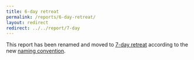 ```yaml
---
title: 6-day retreat
permalink: /reports/6-day-retreat/
layout: redirect
redirect: ../../report/7-day
---
```


This report has been renamed and moved to [7-day retreat](/report/7-day) according to the new [naming convention](/report#naming-convention).
